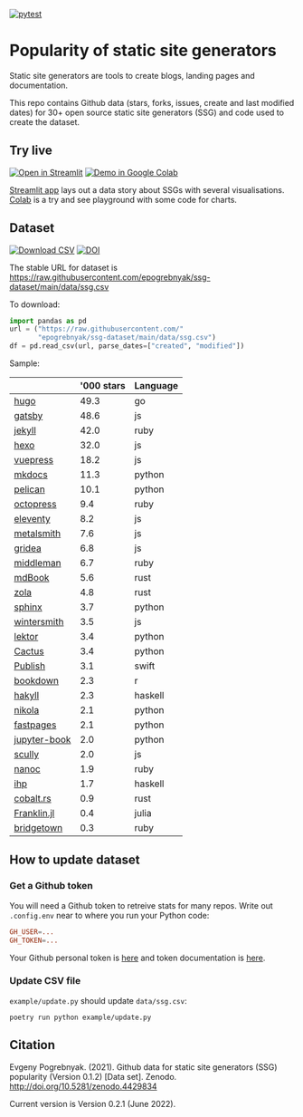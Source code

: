 [![pytest](https://github.com/epogrebnyak/ssg-dataset/workflows/pytest/badge.svg)](https://github.com/epogrebnyak/ssg-dataset/actions)

# Popularity of static site generators

Static site generators are tools to create blogs, landing pages and documentation.

This repo contains Github data (stars, forks, issues, create and last modified dates) for 30+ open source static site generators (SSG) and code used to create the dataset. 

## Try live

[![Open in Streamlit](https://static.streamlit.io/badges/streamlit_badge_black_white.svg)][st]
[![Demo in Google Colab](https://img.shields.io/badge/Colab-Open-orange)][colab]

[Streamlit app][st] lays out a data story about SSGs with several visualisations. 
[Colab][colab] is a try and see playground with some code for charts.

[st]: https://share.streamlit.io/epogrebnyak/ssg-dataset/main
[colab]: https://colab.research.google.com/drive/1041e6yOyVRty5lirnbZOAU1zJ3TN77ta

## Dataset

[![Download CSV](https://img.shields.io/badge/download-CSV-brightgreen)][url]
[![DOI](https://zenodo.org/badge/DOI/10.5281/zenodo.4429834.svg)](https://doi.org/10.5281/zenodo.4429834)

[url]: https://raw.githubusercontent.com/epogrebnyak/ssg-dataset/main/data/ssg.csv

The stable URL for dataset is <https://raw.githubusercontent.com/epogrebnyak/ssg-dataset/main/data/ssg.csv>

To download:

```python
import pandas as pd
url = ("https://raw.githubusercontent.com/"
       "epogrebnyak/ssg-dataset/main/data/ssg.csv")
df = pd.read_csv(url, parse_dates=["created", "modified"])
```

Sample:

|                                                                  |   '000 stars | Language   |
|------------------------------------------------------------------|--------------|------------|
| [hugo](https://github.com/gohugoio/hugo/)                        |         49.3 | go         |
| [gatsby](https://github.com/gatsbyjs/gatsby/)                    |         48.6 | js         |
| [jekyll](https://github.com/jekyll/jekyll/)                      |         42.0 | ruby       |
| [hexo](https://github.com/hexojs/hexo/)                          |         32.0 | js         |
| [vuepress](https://github.com/vuejs/vuepress/)                   |         18.2 | js         |
| [mkdocs](https://github.com/mkdocs/mkdocs/)                      |         11.3 | python     |
| [pelican](https://github.com/getpelican/pelican/)                |         10.1 | python     |
| [octopress](https://github.com/imathis/octopress/)               |          9.4 | ruby       |
| [eleventy](https://github.com/11ty/eleventy/)                    |          8.2 | js         |
| [metalsmith](https://github.com/segmentio/metalsmith/)           |          7.6 | js         |
| [gridea](https://github.com/getgridea/gridea/)                   |          6.8 | js         |
| [middleman](https://github.com/middleman/middleman/)             |          6.7 | ruby       |
| [mdBook](https://github.com/rust-lang/mdBook/)                   |          5.6 | rust       |
| [zola](https://github.com/getzola/zola/)                         |          4.8 | rust       |
| [sphinx](https://github.com/sphinx-doc/sphinx/)                  |          3.7 | python     |
| [wintersmith](https://github.com/jnordberg/wintersmith/)         |          3.5 | js         |
| [lektor](https://github.com/lektor/lektor/)                      |          3.4 | python     |
| [Cactus](https://github.com/eudicots/Cactus/)                    |          3.4 | python     |
| [Publish](https://github.com/JohnSundell/Publish/)               |          3.1 | swift      |
| [bookdown](https://github.com/rstudio/bookdown/)                 |          2.3 | r          |
| [hakyll](https://github.com/jaspervdj/hakyll/)                   |          2.3 | haskell    |
| [nikola](https://github.com/getnikola/nikola/)                   |          2.1 | python     |
| [fastpages](https://github.com/fastai/fastpages/)                |          2.1 | python     |
| [jupyter-book](https://github.com/executablebooks/jupyter-book/) |          2.0 | python     |
| [scully](https://github.com/scullyio/scully/)                    |          2.0 | js         |
| [nanoc](https://github.com/nanoc/nanoc/)                         |          1.9 | ruby       |
| [ihp](https://github.com/digitallyinduced/ihp/)                  |          1.7 | haskell    |
| [cobalt.rs](https://github.com/cobalt-org/cobalt.rs/)            |          0.9 | rust       |
| [Franklin.jl](https://github.com/tlienart/Franklin.jl/)          |          0.4 | julia      |
| [bridgetown](https://github.com/bridgetownrb/bridgetown/)        |          0.3 | ruby       |

## How to update dataset

### Get a Github token

You will need a Github token to retreive stats for many repos. Write out `.config.env` 
near to where you run your Python code: 

```toml
GH_USER=...
GH_TOKEN=...
```

Your Github personal token is [here](https://github.com/settings/tokens/) and 
token documentation is [here](https://docs.github.com/en/authentication/keeping-your-account-and-data-secure/creating-a-personal-access-token).

### Update CSV file

`example/update.py` should update `data/ssg.csv`:

```
poetry run python example/update.py  
```

## Citation

Evgeny Pogrebnyak. (2021). Github data for static site generators (SSG) popularity (Version 0.1.2) [Data set]. Zenodo. http://doi.org/10.5281/zenodo.4429834

Current version is Version 0.2.1 (June 2022).